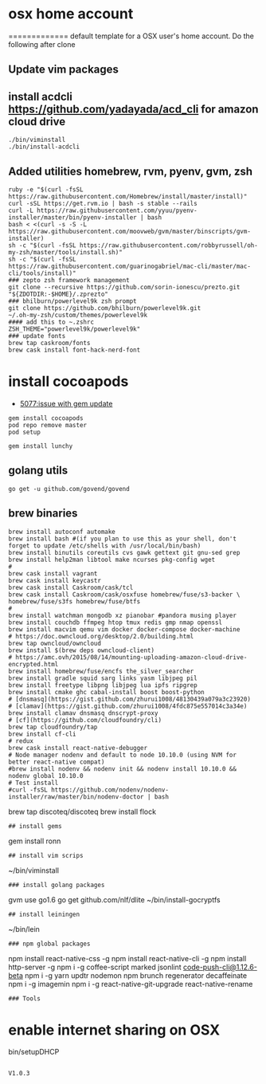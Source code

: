 # osx home account
=============
default template for a OSX user's home account.  Do the following after clone

## Update vim packages
## install acdcli https://github.com/yadayada/acd_cli for amazon cloud drive
```
./bin/viminstall
./bin/install-acdcli
```

## Added utilities homebrew, rvm, pyenv, gvm, zsh
```
ruby -e "$(curl -fsSL https://raw.githubusercontent.com/Homebrew/install/master/install)"
curl -sSL https://get.rvm.io | bash -s stable --rails
curl -L https://raw.githubusercontent.com/yyuu/pyenv-installer/master/bin/pyenv-installer | bash
bash < <(curl -s -S -L https://raw.githubusercontent.com/moovweb/gvm/master/binscripts/gvm-installer)
sh -c "$(curl -fsSL https://raw.githubusercontent.com/robbyrussell/oh-my-zsh/master/tools/install.sh)"
sh -c "$(curl -fsSL https://raw.githubusercontent.com/guarinogabriel/mac-cli/master/mac-cli/tools/install)"
### zepto zsh framework management
git clone --recursive https://github.com/sorin-ionescu/prezto.git
"${ZDOTDIR:-$HOME}/.zprezto"
### bhilburn/powerlevel9k zsh prompt
git clone https://github.com/bhilburn/powerlevel9k.git
~/.oh-my-zsh/custom/themes/powerlevel9k
#### add this to ~.zshrc
ZSH_THEME="powerlevel9k/powerlevel9k"
### update fonts
brew tap caskroom/fonts
brew cask install font-hack-nerd-font
```
# install cocoapods
- [5077:issue with gem update](https://github.com/CocoaPods/CocoaPods/issues/5077)
```
gem install cocoapods
pod repo remove master
pod setup

gem install lunchy
```
## golang utils
```
go get -u github.com/govend/govend
```
## brew binaries
```
brew install autoconf automake
brew install bash #(if you plan to use this as your shell, don't forget to update /etc/shells with /usr/local/bin/bash)
brew install binutils coreutils cvs gawk gettext git gnu-sed grep
brew install help2man libtool make ncurses pkg-config wget
#
brew cask install vagrant
brew cask install keycastr 
brew cask install Caskroom/cask/tcl
brew cask install Caskroom/cask/osxfuse homebrew/fuse/s3-backer \
homebrew/fuse/s3fs homebrew/fuse/btfs
#
brew install watchman mongodb xz pianobar #pandora musing player
brew install couchdb ffmpeg htop tmux redis gmp nmap openssl
brew install macvim qemu vim docker docker-compose docker-machine
# https://doc.owncloud.org/desktop/2.0/building.html
brew tap owncloud/owncloud
brew install $(brew deps owncloud-client)
# https://amc.ovh/2015/08/14/mounting-uploading-amazon-cloud-drive-encrypted.html
brew install homebrew/fuse/encfs the_silver_searcher
brew install gradle squid sarg links yasm libjpeg pil
brew install freetype libpng libjpeg lua ipfs ripgrep
brew install cmake ghc cabal-install boost boost-python
# [dnsmasq](https://gist.github.com/zhurui1008/48130439a079a3c23920)
# [clamav](https://gist.github.com/zhurui1008/4fdc875e557014c3a34e)
brew install clamav dnsmasq dnscrypt-proxy
# [cf](https://github.com/cloudfoundry/cli)
brew tap cloudfoundry/tap
brew install cf-cli
# redux
brew cask install react-native-debugger
# Node manager nodenv and default to node 10.10.0 (using NVM for better react-native compat)
#brew install nodenv && nodenv init && nodenv install 10.10.0 && nodenv global 10.10.0
# Test install
#curl -fsSL https://github.com/nodenv/nodenv-installer/raw/master/bin/nodenv-doctor | bash
```
brew tap discoteq/discoteq
brew install flock
```
## install gems
```
gem install ronn
```
## install vim scrips
```
~/bin/viminstall
```
### install golang packages
```
gvm use go1.6
go get github.com/nlf/dlite
~/bin/install-gocryptfs
```
## install leiningen
```
~/bin/lein
```
### npm global packages
```
npm install react-native-css -g
npm install react-native-cli -g
npm install http-server -g
npm i -g coffee-script marked jsonlint code-push-cli@1.12.6-beta
npm i -g yarn updtr nodemon npm brunch regenerator decaffeinate
npm i -g imagemin
npm i -g react-native-git-upgrade react-native-rename
```
### Tools
```
# enable internet sharing on OSX
bin/setupDHCP
```

V1.0.3
